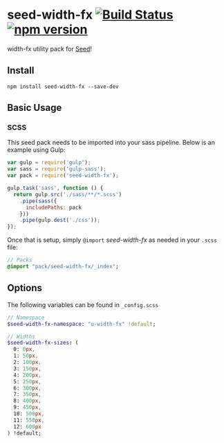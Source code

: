 # seed-width-fx [![Build Status](https://travis-ci.org/helpscout/seed-width-fx.svg?branch=master)](https://travis-ci.org/helpscout/seed-width-fx) [![npm version](https://badge.fury.io/js/seed-width-fx.svg)](https://badge.fury.io/js/seed-width-fx)

width-fx utility pack for [Seed](https://github.com/helpscout/seed)!

## Install
```
npm install seed-width-fx --save-dev
```


## Basic Usage

### SCSS
This seed pack needs to be imported into your sass pipeline. Below is an example using Gulp:


```javascript
var gulp = require('gulp');
var sass = require('gulp-sass');
var pack = require('seed-width-fx');

gulp.task('sass', function () {
  return gulp.src('./sass/**/*.scss')
    .pipe(sass({
      includePaths: pack
    }))
    .pipe(gulp.dest('./css'));
});
```

Once that is setup, simply `@import` *seed-width-fx* as needed in your `.scss` file:

```sass
// Packs
@import "pack/seed-width-fx/_index";
```

## Options

The following variables can be found in `_config.scss`

```sass
// Namespace
$seed-width-fx-namespace: "u-width-fx" !default;

// Widths
$seed-width-fx-sizes: (
  0: 0px,
  1: 50px,
  2: 100px,
  3: 150px,
  4: 200px,
  5: 250px,
  6: 300px,
  7: 350px,
  8: 400px,
  9: 450px,
  10: 500px,
  11: 550px,
  12: 600px
) !default;
```
